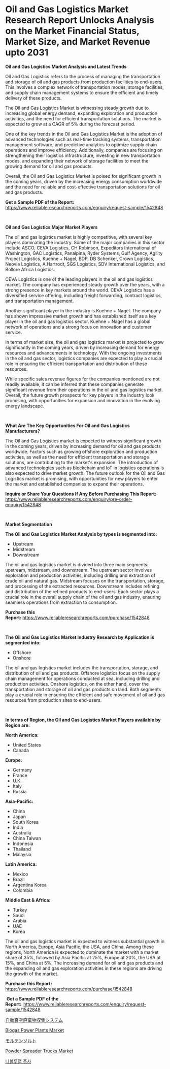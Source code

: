 <p><h1>Oil and Gas Logistics Market Research Report Unlocks Analysis on the Market Financial Status, Market Size, and Market Revenue upto 2031</h1></p><p><strong>Oil and Gas Logistics Market Analysis and Latest Trends</strong></p>
<p><p>Oil and Gas Logistics refers to the process of managing the transportation and storage of oil and gas products from production facilities to end-users. This involves a complex network of transportation modes, storage facilities, and supply chain management systems to ensure the efficient and timely delivery of these products.</p><p>The Oil and Gas Logistics Market is witnessing steady growth due to increasing global energy demand, expanding exploration and production activities, and the need for efficient transportation solutions. The market is expected to grow at a CAGR of 5% during the forecast period.</p><p>One of the key trends in the Oil and Gas Logistics Market is the adoption of advanced technologies such as real-time tracking systems, transportation management software, and predictive analytics to optimize supply chain operations and improve efficiency. Additionally, companies are focusing on strengthening their logistics infrastructure, investing in new transportation modes, and expanding their network of storage facilities to meet the growing demand for oil and gas products.</p><p>Overall, the Oil and Gas Logistics Market is poised for significant growth in the coming years, driven by the increasing energy consumption worldwide and the need for reliable and cost-effective transportation solutions for oil and gas products.</p></p>
<p><strong>Get a Sample PDF of the Report:&nbsp;</strong> <a href="https://www.reliableresearchreports.com/enquiry/request-sample/1542848">https://www.reliableresearchreports.com/enquiry/request-sample/1542848</a></p>
<p>&nbsp;</p>
<p><strong>Oil and Gas Logistics Major Market Players</strong></p>
<p><p>The oil and gas logistics market is highly competitive, with several key players dominating the industry. Some of the major companies in this sector include ASCO, CEVA Logistics, CH Robinson, Expeditors International of Washington, GAC Logistics, Panalpina, Ryder Systems, Gulf Agency, Agility Project Logistics, Kuehne + Nagel, BDP, DB Schenker, Crown Logistics, Neovia Logistics, A.Hartrodt, SGS Logistics, SDV International Logistics, and Bollore Africa Logistics.</p><p>CEVA Logistics is one of the leading players in the oil and gas logistics market. The company has experienced steady growth over the years, with a strong presence in key markets around the world. CEVA Logistics has a diversified service offering, including freight forwarding, contract logistics, and transportation management.</p><p>Another significant player in the industry is Kuehne + Nagel. The company has shown impressive market growth and has established itself as a key player in the oil and gas logistics sector. Kuehne + Nagel has a global network of operations and a strong focus on innovation and customer service.</p><p>In terms of market size, the oil and gas logistics market is projected to grow significantly in the coming years, driven by increasing demand for energy resources and advancements in technology. With the ongoing investments in the oil and gas sector, logistics companies are expected to play a crucial role in ensuring the efficient transportation and distribution of these resources.</p><p>While specific sales revenue figures for the companies mentioned are not readily available, it can be inferred that these companies generate significant revenue from their operations in the oil and gas logistics market. Overall, the future growth prospects for key players in the industry look promising, with opportunities for expansion and innovation in the evolving energy landscape.</p></p>
<p>&nbsp;</p>
<p><strong>What Are The Key Opportunities For Oil and Gas Logistics Manufacturers?</strong></p>
<p><p>The Oil and Gas Logistics market is expected to witness significant growth in the coming years, driven by increasing demand for oil and gas products worldwide. Factors such as growing offshore exploration and production activities, as well as the need for efficient transportation and storage solutions, are contributing to the market's expansion. The introduction of advanced technologies such as blockchain and IoT in logistics operations is also expected to drive market growth. The future outlook for the Oil and Gas Logistics market is promising, with opportunities for new players to enter the market and established companies to expand their operations.</p></p>
<p><strong>Inquire or Share Your Questions If Any Before Purchasing This Report:</strong> <a href="https://www.reliableresearchreports.com/enquiry/pre-order-enquiry/1542848">https://www.reliableresearchreports.com/enquiry/pre-order-enquiry/1542848</a></p>
<p>&nbsp;</p>
<p><strong>Market Segmentation</strong></p>
<p><strong>The Oil and Gas Logistics Market Analysis by types is segmented into:</strong></p>
<p><ul><li>Upstream</li><li>Midstream</li><li>Downstream</li></ul></p>
<p><p>The oil and gas logistics market is divided into three main segments: upstream, midstream, and downstream. The upstream sector involves exploration and production activities, including drilling and extraction of crude oil and natural gas. Midstream focuses on the transportation, storage, and processing of the extracted resources. Downstream includes refining and distribution of the refined products to end-users. Each sector plays a crucial role in the overall supply chain of the oil and gas industry, ensuring seamless operations from extraction to consumption.</p></p>
<p><strong>Purchase this Report:&nbsp;</strong><a href="https://www.reliableresearchreports.com/purchase/1542848">https://www.reliableresearchreports.com/purchase/1542848</a></p>
<p>&nbsp;</p>
<p><strong>The Oil and Gas Logistics Market Industry Research by Application is segmented into:</strong></p>
<p><ul><li>Offshore</li><li>Onshore</li></ul></p>
<p><p>The oil and gas logistics market includes the transportation, storage, and distribution of oil and gas products. Offshore logistics focus on the supply chain management for operations conducted at sea, including drilling and production activities. Onshore logistics, on the other hand, cover the transportation and storage of oil and gas products on land. Both segments play a crucial role in ensuring the efficient and safe movement of oil and gas resources from production sites to end-users.</p></p>
<p>&nbsp;</p>
<p><strong>In terms of Region, the Oil and Gas Logistics Market Players available by Region are:</strong></p>
<p>
    <p> <strong> North America: </strong>
        <ul>
            <li>United States</li>
            <li>Canada</li>
        </ul>
        </p> 
    <p> <strong> Europe: </strong>
        <ul>
            <li>Germany</li>
            <li>France</li>
            <li>U.K.</li>
            <li>Italy</li>
            <li>Russia</li>
        </ul>
        </p> 
    <p> <strong> Asia-Pacific: </strong>
        <ul>
            <li>China</li>
            <li>Japan</li>
            <li>South Korea</li>
            <li>India</li>
            <li>Australia</li>
            <li>China Taiwan</li>
            <li>Indonesia</li>
            <li>Thailand</li>
            <li>Malaysia</li>
        </ul>
        </p> 
    <p> <strong> Latin America: </strong>
        <ul>
            <li>Mexico</li>
            <li>Brazil</li>
            <li>Argentina Korea</li>
            <li>Colombia</li>
        </ul>
        </p> 
    <p> <strong> Middle East & Africa: </strong>
        <ul>
            <li>Turkey</li>
            <li>Saudi</li>
            <li>Arabia</li>
            <li>UAE</li>
            <li>Korea</li>
        </ul>
    </p>
    </p>
<p><p>The oil and gas logistics market is expected to witness substantial growth in North America, Europe, Asia Pacific, the USA, and China. Among these regions, North America is expected to dominate the market with a market share of 35%, followed by Asia Pacific at 25%, Europe at 20%, the USA at 15%, and China at 5%. The increasing demand for oil and gas products and the expanding oil and gas exploration activities in these regions are driving the growth of the market.</p></p>
<p><strong>Purchase this Report: </strong><a href="https://www.reliableresearchreports.com/purchase/1542848">https://www.reliableresearchreports.com/purchase/1542848</a></p>
<p>&nbsp;<strong>Get a Sample PDF of the Report:&nbsp;&nbsp;</strong><a href="https://www.reliableresearchreports.com/enquiry/request-sample/1542848">https://www.reliableresearchreports.com/enquiry/request-sample/1542848</a></p>
<p><strong></strong></p>
<p><p><a href="https://medium.com/@susanjprice2023/%E8%87%AA%E5%8B%95%E6%8E%83%E9%99%A4%E6%A9%9F%E5%BB%83%E6%A3%84%E7%89%A9%E5%8F%8E%E9%9B%86%E3%82%B7%E3%82%B9%E3%83%86%E3%83%A0%E3%81%AE%E5%B8%82%E5%A0%B4%E5%88%86%E6%9E%90%E3%81%A82024%E5%B9%B4%E3%81%8B%E3%82%892031%E5%B9%B4%E3%81%BE%E3%81%A7%E3%81%AE%E4%BA%88%E6%B8%AC%E3%82%B5%E3%82%A4%E3%82%BA-e23de7d29329">自動真空廃棄物収集システム</a></p><p><a href="https://github.com/jsmusil/Market-Research-Report-List-2/blob/main/biogas-power-plants-market.md">Biogas Power Plants Market</a></p><p><a href="https://medium.com/@alicequigley2023/%E6%BA%B6%E8%9E%8D%E5%A1%A9%E5%B8%82%E5%A0%B4-%E5%B8%82%E5%A0%B4%E3%82%B7%E3%82%A7%E3%82%A2-%E5%B8%82%E5%A0%B4%E3%83%88%E3%83%AC%E3%83%B3%E3%83%89-%E5%B0%86%E6%9D%A5%E3%81%AE%E6%88%90%E9%95%B7%E3%82%92%E6%8E%A2%E3%82%8B-111189732196">モルテンソルト</a></p><p><a href="https://issuu.com/reportprime-2/docs/powder-spreader-trucks-market-size-2030.pptx">Powder Spreader Trucks Market</a></p><p><a href="https://medium.com/@jerrodhilll/%EB%8B%88%EB%B3%BC%EB%A3%A8%EB%A7%99-%EC%A3%BC%EC%82%AC-%EC%8B%9C%EC%9E%A5%EC%9D%80-2031%EB%85%84%EA%B9%8C%EC%A7%80%EC%9D%98-%EC%8B%9C%EC%9E%A5-%EC%A0%90%EC%9C%A0%EC%9C%A8-%ED%81%AC%EA%B8%B0-%EB%B0%8F-%EC%98%88%EC%83%81-%EC%98%88%EC%B8%A1%EC%97%90-%EC%A4%91%EC%A0%90%EC%9D%84-%EB%91%A1%EB%8B%88%EB%8B%A4-e3eeab2fd7a0">니볼루팹 주사</a></p></p>